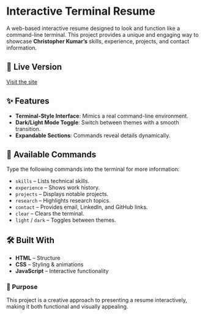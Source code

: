 # Interactive Terminal Resume

A web-based interactive resume designed to look and function like a command-line terminal. This project provides a unique and engaging way to showcase **Christopher Kumar’s** skills, experience, projects, and contact information.

## 🔗 Live Version
[Visit the site](https://zippy-lamington-793e65.netlify.app/)

## ✨ Features
- **Terminal-Style Interface**: Mimics a real command-line environment.
- **Dark/Light Mode Toggle**: Switch between themes with a smooth transition.
- **Expandable Sections**: Commands reveal details dynamically.

## 📜 Available Commands
Type the following commands into the terminal for more information:
- `skills` – Lists technical skills.
- `experience` – Shows work history.
- `projects` – Displays notable projects.
- `research` – Highlights research topics.
- `contact` – Provides email, LinkedIn, and GitHub links.
- `clear` – Clears the terminal.
- `light` / `dark` – Toggles between themes.

## 🛠️ Built With
- **HTML** – Structure  
- **CSS** – Styling & animations  
- **JavaScript** – Interactive functionality  

### 🎯 Purpose
This project is a creative approach to presenting a resume interactively, making it both functional and visually appealing.

